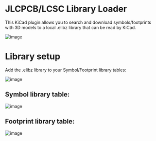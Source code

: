# JLCPCB/LCSC Library Loader

This KiCad plugin allows you to search and download symbols/footprints with 3D models to a local .elibz library that can be read by KiCad.

![image](https://github.com/user-attachments/assets/1614027b-d7c9-4eb9-8025-56134fccedac)

# Library setup

Add the .elibz library to your Symbol/Footprint library tables:

![image](https://github.com/user-attachments/assets/45583737-6747-4aa8-975c-2a90a6f192d6)

## Symbol library table:

![image](https://github.com/user-attachments/assets/a3ff3856-5637-46da-8349-0b965986680f)

## Footprint library table:

![image](https://github.com/user-attachments/assets/8512a77f-95e5-4d4f-bba6-4a2b5660e218)

